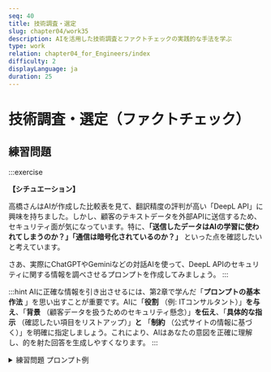 ```yaml
---
seq: 40
title: 技術調査・選定
slug: chapter04/work35
description: AIを活用した技術調査とファクトチェックの実践的な手法を学ぶ
type: work
relation: chapter04_for_Engineers/index
difficulty: 2
displayLanguage: ja
duration: 25
---
```

# 技術調査・選定（ファクトチェック）

## 練習問題
:::exercise

**【シチュエーション】**

高橋さんはAIが作成した比較表を見て、翻訳精度の評判が高い「DeepL API」に興味を持ちました。しかし、顧客のテキストデータを外部APIに送信するため、セキュリティ面が気になっています。特に、**「送信したデータはAIの学習に使われてしまうのか？」「通信は暗号化されているのか？」** といった点を確認したいと考えています。

さあ、実際にChatGPTやGeminiなどの対話AIを使って、DeepL APIのセキュリティに関する情報を調べさせるプロンプトを作成してみましょう。
:::

:::hint
AIに正確な情報を引き出させるには、第2章で学んだ「**プロンプトの基本作法** 」を思い出すことが重要です。AIに「**役割** （例: ITコンサルタント）」**を与え**、「**背景** （顧客データを扱うためのセキュリティ懸念）」**を伝え**、「**具体的な指示** （確認したい項目をリストアップ）」**と** 「**制約** （公式サイトの情報に基づく）」を明確に指定しましょう。これにより、AIはあなたの意図を正確に理解し、的を射た回答を生成しやすくなります。
:::

<details>
<summary>練習問題 プロンプト例</summary>


```markdown
あなたは、Webサービスのセキュリティに詳しいITコンサルタントです。
「DeepL API」の導入を検討していますが、セキュリティに関する懸念があります。

DeepL APIの公式サイトの情報を基に、以下の点について分かりやすく解説してください。

# 確認したいセキュリティ項目
- 送信したテキストデータの取り扱い（二次利用やAIの学習への利用の有無）
- データ保存に関するポリシー（リクエスト完了後のデータ保持期間）
- 通信の暗号化方式
```

### 練習問題1AI回答出力例
（AIによる回答のイメージ）

```markdown
承知いたしました。ITコンサルタントとして、DeepL APIのセキュリティについて解説します。公式サイトの情報を基に回答します。

### DeepL APIのセキュリティポリシー概要

- **テキストデータの取り扱い**: DeepL API（Proプラン）で処理されたテキストは、いかなる第三者にも渡ることはなく、DeepLの翻訳モデルの学習にも**使用されません**。翻訳が完了すると、テキストと翻訳結果は直ちに削除されます。
- **データ保存**: APIリクエストで送信されたテキストデータは、リクエスト処理に必要な期間のみサーバーに保持され、処理完了後に**直ちに削除**されます。永続的に保存されることはありません。
- **通信の暗号化**: クライアントとDeepL APIサーバー間の通信は、最新の**TLS (Transport Layer Security)**によって暗号化されています。これにより、第三者によるデータの盗聴や改ざんを防ぎます。

**結論として、DeepL API Proプランは、送信データのプライバシーが保護されるよう設計されており、ビジネス利用において高いセキュリティ水準を満たしていると言えます。**

より詳細な情報や最新のポリシーについては、必ずDeepLの公式サイトや利用規約をご確認ください。
```
</details>

